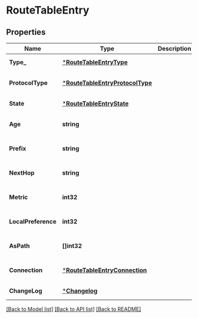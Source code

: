 # RouteTableEntry

## Properties
Name | Type | Description | Notes
------------ | ------------- | ------------- | -------------
**Type_** | [***RouteTableEntryType**](RouteTableEntryType.md) |  | [default to null]
**ProtocolType** | [***RouteTableEntryProtocolType**](RouteTableEntryProtocolType.md) |  | [optional] [default to null]
**State** | [***RouteTableEntryState**](RouteTableEntryState.md) |  | [default to null]
**Age** | **string** |  | [optional] [default to null]
**Prefix** | **string** |  | [optional] [default to null]
**NextHop** | **string** |  | [optional] [default to null]
**Metric** | **int32** |  | [optional] [default to null]
**LocalPreference** | **int32** |  | [optional] [default to null]
**AsPath** | **[]int32** |  | [optional] [default to null]
**Connection** | [***RouteTableEntryConnection**](RouteTableEntry_connection.md) |  | [optional] [default to null]
**ChangeLog** | [***Changelog**](Changelog.md) |  | [default to null]

[[Back to Model list]](../README.md#documentation-for-models) [[Back to API list]](../README.md#documentation-for-api-endpoints) [[Back to README]](../README.md)

